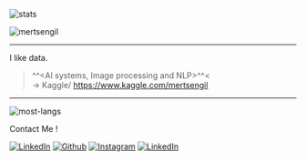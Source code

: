 ![stats](https://github-readme-stats.vercel.app/api?username=mertsengil&show_icons=true&hide_title=true&count_private=true&theme=radical)
<p align="left"> <img src="https://komarev.com/ghpvc/?username=mertsengil" alt="mertsengil" /> </p>


---

I like data. 
>^^<AI systems, Image processing and NLP>^^< <br>
-> Kaggle/ https://www.kaggle.com/mertsengil

---

![most-langs](https://github-readme-stats.vercel.app/api/top-langs/?username=mertsengil&hide=javascript,html&theme=radical&layout=compact)

Contact Me !

[<img target="_blank" src="https://img.icons8.com/bubbles/100/000000/linkedin.png" title="LinkedIn">](https://www.linkedin.com/in/mertsengil/)       [<img target="_blank" src="https://img.icons8.com/bubbles/100/000000/github.png" title="Github">](https://github.com/mertsengil)     [<img target="_blank" src="https://img.icons8.com/bubbles/100/000000/instagram-new.png" title="Instagram">](https://www.instagram.com/merttsengil/) [<img target="_blank" src="https://img.icons8.com/bubbles/100/000000/twitter.png" title="LinkedIn">](https://twitter.com/mertS3NGL)

<!--
**dwisiswant0/dwisiswant0** is a ✨ _special_ ✨ repository because its `README.md` (this file) appears on your GitHub profile.

Here are some ideas to get you started:

- 🔭 I’m currently working on ...
- 🌱 I’m currently learning ...
- 👯 I’m looking to collaborate on ...
- 🤔 I’m looking for help with ...
- 💬 Ask me about ...
- 📫 How to reach me: ...
- 😄 Pronouns: ...
- ⚡ Fun fact: ...
-->
